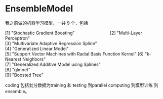 # EnsembleModel

我之前做的机器学习模型，一共 9 个，包括


[1] "Stochastic Gradient Boosting"                             
[2] "Multi-Layer Perceptron"                                   
[3] "Multivariate Adaptive Regression Spline"                  
[4] "Generalized Linear Model"                                 
[5] "Support Vector Machines with Radial Basis Function Kernel"
[6] "k-Nearest Neighbors"                                      
[7] "Generalized Additive Model using Splines"                 
[8] "glmnet"                                                   
[9] "Boosted Tree"




coding 包括划分数据为training 和 testing 到parallel computing 到模型训练 到ensemble。
